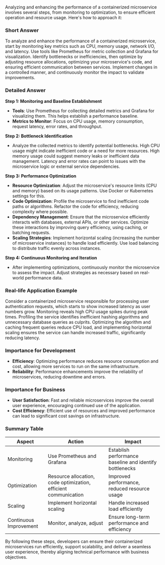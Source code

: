 Analyzing and enhancing the performance of a containerized microservice involves several steps, from monitoring to optimization, to ensure efficient operation and resource usage. Here's how to approach it:

### Short Answer
To analyze and enhance the performance of a containerized microservice, start by monitoring key metrics such as CPU, memory usage, network I/O, and latency. Use tools like Prometheus for metric collection and Grafana for visualization. Identify bottlenecks or inefficiencies, then optimize by adjusting resource allocations, optimizing your microservice's code, and ensuring efficient communication between services. Implement changes in a controlled manner, and continuously monitor the impact to validate improvements.

### Detailed Answer

**Step 1: Monitoring and Baseline Establishment**
- **Tools**: Use Prometheus for collecting detailed metrics and Grafana for visualizing them. This helps establish a performance baseline.
- **Metrics to Monitor**: Focus on CPU usage, memory consumption, request latency, error rates, and throughput.

**Step 2: Bottleneck Identification**
- Analyze the collected metrics to identify potential bottlenecks. High CPU usage might indicate inefficient code or a need for more resources. High memory usage could suggest memory leaks or inefficient data management. Latency and error rates can point to issues with the microservice logic or external service dependencies.

**Step 3: Performance Optimization**
- **Resource Optimization**: Adjust the microservice's resource limits (CPU and memory) based on its usage patterns. Use Docker or Kubernetes settings for this.
- **Code Optimization**: Profile the microservice to find inefficient code paths or algorithms. Refactor the code for efficiency, reducing complexity where possible.
- **Dependency Management**: Ensure that the microservice efficiently interacts with databases, external APIs, or other services. Optimize these interactions by improving query efficiency, using caching, or batching requests.
- **Scaling Strategies**: Implement horizontal scaling (increasing the number of microservice instances) to handle load efficiently. Use load balancing to distribute traffic evenly across instances.

**Step 4: Continuous Monitoring and Iteration**
- After implementing optimizations, continuously monitor the microservice to assess the impact. Adjust strategies as necessary based on real-world performance data.

### Real-life Application Example
Consider a containerized microservice responsible for processing user authentication requests, which starts to show increased latency as user numbers grow. Monitoring reveals high CPU usage spikes during peak times. Profiling the service identifies inefficient hashing algorithms and unnecessary database queries as culprits. Optimizing the algorithm and caching frequent queries reduce CPU load, and implementing horizontal scaling ensures the service can handle increased traffic, significantly reducing latency.

### Importance for Development
- **Efficiency**: Optimizing performance reduces resource consumption and cost, allowing more services to run on the same infrastructure.
- **Reliability**: Performance enhancements improve the reliability of microservices, reducing downtime and errors.

### Importance for Business
- **User Satisfaction**: Fast and reliable microservices improve the overall user experience, encouraging continued use of the application.
- **Cost Efficiency**: Efficient use of resources and improved performance can lead to significant cost savings on infrastructure.

### Summary Table

| Aspect | Action | Impact |
|--------|--------|--------|
| Monitoring | Use Prometheus and Grafana | Establish performance baseline and identify bottlenecks |
| Optimization | Resource allocation, code optimization, efficient communication | Improved performance, reduced resource usage |
| Scaling | Implement horizontal scaling | Handle increased load efficiently |
| Continuous Improvement | Monitor, analyze, adjust | Ensure long-term performance and efficiency |

By following these steps, developers can ensure their containerized microservices run efficiently, support scalability, and deliver a seamless user experience, thereby aligning technical performance with business objectives.